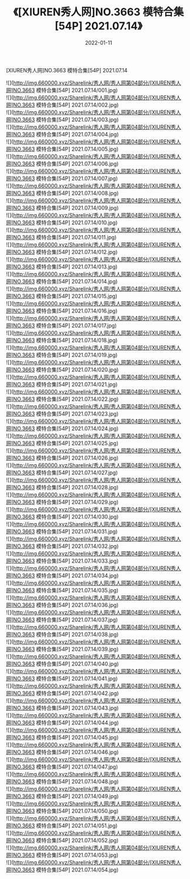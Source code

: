 ﻿---
layout: post
title:  《[XIUREN秀人网]NO.3663 模特合集[54P] 2021.07.14》
date:   2022-01-11
img: http://img.660000.xyz/Sharelink/秀人网/秀人网第04部分/[XIUREN秀人网]NO.3663 模特合集[54P] 2021.07.14/000.jpg
categories: [美女, 清纯, 唯美]
---

[XIUREN秀人网]NO.3663 模特合集[54P] 2021.07.14

 ![](http://img.660000.xyz/Sharelink/秀人网/秀人网第04部分/[XIUREN秀人网]NO.3663 模特合集[54P] 2021.07.14/001.jpg) <br>![](http://img.660000.xyz/Sharelink/秀人网/秀人网第04部分/[XIUREN秀人网]NO.3663 模特合集[54P] 2021.07.14/002.jpg) <br>![](http://img.660000.xyz/Sharelink/秀人网/秀人网第04部分/[XIUREN秀人网]NO.3663 模特合集[54P] 2021.07.14/003.jpg) <br>![](http://img.660000.xyz/Sharelink/秀人网/秀人网第04部分/[XIUREN秀人网]NO.3663 模特合集[54P] 2021.07.14/004.jpg) <br>![](http://img.660000.xyz/Sharelink/秀人网/秀人网第04部分/[XIUREN秀人网]NO.3663 模特合集[54P] 2021.07.14/005.jpg) <br>![](http://img.660000.xyz/Sharelink/秀人网/秀人网第04部分/[XIUREN秀人网]NO.3663 模特合集[54P] 2021.07.14/006.jpg) <br>![](http://img.660000.xyz/Sharelink/秀人网/秀人网第04部分/[XIUREN秀人网]NO.3663 模特合集[54P] 2021.07.14/007.jpg) <br>![](http://img.660000.xyz/Sharelink/秀人网/秀人网第04部分/[XIUREN秀人网]NO.3663 模特合集[54P] 2021.07.14/008.jpg) <br>![](http://img.660000.xyz/Sharelink/秀人网/秀人网第04部分/[XIUREN秀人网]NO.3663 模特合集[54P] 2021.07.14/009.jpg) <br>![](http://img.660000.xyz/Sharelink/秀人网/秀人网第04部分/[XIUREN秀人网]NO.3663 模特合集[54P] 2021.07.14/010.jpg) <br>![](http://img.660000.xyz/Sharelink/秀人网/秀人网第04部分/[XIUREN秀人网]NO.3663 模特合集[54P] 2021.07.14/011.jpg) <br>![](http://img.660000.xyz/Sharelink/秀人网/秀人网第04部分/[XIUREN秀人网]NO.3663 模特合集[54P] 2021.07.14/012.jpg) <br>![](http://img.660000.xyz/Sharelink/秀人网/秀人网第04部分/[XIUREN秀人网]NO.3663 模特合集[54P] 2021.07.14/013.jpg) <br>![](http://img.660000.xyz/Sharelink/秀人网/秀人网第04部分/[XIUREN秀人网]NO.3663 模特合集[54P] 2021.07.14/014.jpg) <br>![](http://img.660000.xyz/Sharelink/秀人网/秀人网第04部分/[XIUREN秀人网]NO.3663 模特合集[54P] 2021.07.14/015.jpg) <br>![](http://img.660000.xyz/Sharelink/秀人网/秀人网第04部分/[XIUREN秀人网]NO.3663 模特合集[54P] 2021.07.14/016.jpg) <br>![](http://img.660000.xyz/Sharelink/秀人网/秀人网第04部分/[XIUREN秀人网]NO.3663 模特合集[54P] 2021.07.14/017.jpg) <br>![](http://img.660000.xyz/Sharelink/秀人网/秀人网第04部分/[XIUREN秀人网]NO.3663 模特合集[54P] 2021.07.14/018.jpg) <br>![](http://img.660000.xyz/Sharelink/秀人网/秀人网第04部分/[XIUREN秀人网]NO.3663 模特合集[54P] 2021.07.14/019.jpg) <br>![](http://img.660000.xyz/Sharelink/秀人网/秀人网第04部分/[XIUREN秀人网]NO.3663 模特合集[54P] 2021.07.14/020.jpg) <br>![](http://img.660000.xyz/Sharelink/秀人网/秀人网第04部分/[XIUREN秀人网]NO.3663 模特合集[54P] 2021.07.14/021.jpg) <br>![](http://img.660000.xyz/Sharelink/秀人网/秀人网第04部分/[XIUREN秀人网]NO.3663 模特合集[54P] 2021.07.14/022.jpg) <br>![](http://img.660000.xyz/Sharelink/秀人网/秀人网第04部分/[XIUREN秀人网]NO.3663 模特合集[54P] 2021.07.14/023.jpg) <br>![](http://img.660000.xyz/Sharelink/秀人网/秀人网第04部分/[XIUREN秀人网]NO.3663 模特合集[54P] 2021.07.14/024.jpg) <br>![](http://img.660000.xyz/Sharelink/秀人网/秀人网第04部分/[XIUREN秀人网]NO.3663 模特合集[54P] 2021.07.14/025.jpg) <br>![](http://img.660000.xyz/Sharelink/秀人网/秀人网第04部分/[XIUREN秀人网]NO.3663 模特合集[54P] 2021.07.14/026.jpg) <br>![](http://img.660000.xyz/Sharelink/秀人网/秀人网第04部分/[XIUREN秀人网]NO.3663 模特合集[54P] 2021.07.14/027.jpg) <br>![](http://img.660000.xyz/Sharelink/秀人网/秀人网第04部分/[XIUREN秀人网]NO.3663 模特合集[54P] 2021.07.14/028.jpg) <br>![](http://img.660000.xyz/Sharelink/秀人网/秀人网第04部分/[XIUREN秀人网]NO.3663 模特合集[54P] 2021.07.14/029.jpg) <br>![](http://img.660000.xyz/Sharelink/秀人网/秀人网第04部分/[XIUREN秀人网]NO.3663 模特合集[54P] 2021.07.14/030.jpg) <br>![](http://img.660000.xyz/Sharelink/秀人网/秀人网第04部分/[XIUREN秀人网]NO.3663 模特合集[54P] 2021.07.14/031.jpg) <br>![](http://img.660000.xyz/Sharelink/秀人网/秀人网第04部分/[XIUREN秀人网]NO.3663 模特合集[54P] 2021.07.14/032.jpg) <br>![](http://img.660000.xyz/Sharelink/秀人网/秀人网第04部分/[XIUREN秀人网]NO.3663 模特合集[54P] 2021.07.14/033.jpg) <br>![](http://img.660000.xyz/Sharelink/秀人网/秀人网第04部分/[XIUREN秀人网]NO.3663 模特合集[54P] 2021.07.14/034.jpg) <br>![](http://img.660000.xyz/Sharelink/秀人网/秀人网第04部分/[XIUREN秀人网]NO.3663 模特合集[54P] 2021.07.14/035.jpg) <br>![](http://img.660000.xyz/Sharelink/秀人网/秀人网第04部分/[XIUREN秀人网]NO.3663 模特合集[54P] 2021.07.14/036.jpg) <br>![](http://img.660000.xyz/Sharelink/秀人网/秀人网第04部分/[XIUREN秀人网]NO.3663 模特合集[54P] 2021.07.14/037.jpg) <br>![](http://img.660000.xyz/Sharelink/秀人网/秀人网第04部分/[XIUREN秀人网]NO.3663 模特合集[54P] 2021.07.14/038.jpg) <br>![](http://img.660000.xyz/Sharelink/秀人网/秀人网第04部分/[XIUREN秀人网]NO.3663 模特合集[54P] 2021.07.14/039.jpg) <br>![](http://img.660000.xyz/Sharelink/秀人网/秀人网第04部分/[XIUREN秀人网]NO.3663 模特合集[54P] 2021.07.14/040.jpg) <br>![](http://img.660000.xyz/Sharelink/秀人网/秀人网第04部分/[XIUREN秀人网]NO.3663 模特合集[54P] 2021.07.14/041.jpg) <br>![](http://img.660000.xyz/Sharelink/秀人网/秀人网第04部分/[XIUREN秀人网]NO.3663 模特合集[54P] 2021.07.14/042.jpg) <br>![](http://img.660000.xyz/Sharelink/秀人网/秀人网第04部分/[XIUREN秀人网]NO.3663 模特合集[54P] 2021.07.14/043.jpg) <br>![](http://img.660000.xyz/Sharelink/秀人网/秀人网第04部分/[XIUREN秀人网]NO.3663 模特合集[54P] 2021.07.14/044.jpg) <br>![](http://img.660000.xyz/Sharelink/秀人网/秀人网第04部分/[XIUREN秀人网]NO.3663 模特合集[54P] 2021.07.14/045.jpg) <br>![](http://img.660000.xyz/Sharelink/秀人网/秀人网第04部分/[XIUREN秀人网]NO.3663 模特合集[54P] 2021.07.14/046.jpg) <br>![](http://img.660000.xyz/Sharelink/秀人网/秀人网第04部分/[XIUREN秀人网]NO.3663 模特合集[54P] 2021.07.14/047.jpg) <br>![](http://img.660000.xyz/Sharelink/秀人网/秀人网第04部分/[XIUREN秀人网]NO.3663 模特合集[54P] 2021.07.14/048.jpg) <br>![](http://img.660000.xyz/Sharelink/秀人网/秀人网第04部分/[XIUREN秀人网]NO.3663 模特合集[54P] 2021.07.14/049.jpg) <br>![](http://img.660000.xyz/Sharelink/秀人网/秀人网第04部分/[XIUREN秀人网]NO.3663 模特合集[54P] 2021.07.14/050.jpg) <br>![](http://img.660000.xyz/Sharelink/秀人网/秀人网第04部分/[XIUREN秀人网]NO.3663 模特合集[54P] 2021.07.14/051.jpg) <br>![](http://img.660000.xyz/Sharelink/秀人网/秀人网第04部分/[XIUREN秀人网]NO.3663 模特合集[54P] 2021.07.14/052.jpg) <br>![](http://img.660000.xyz/Sharelink/秀人网/秀人网第04部分/[XIUREN秀人网]NO.3663 模特合集[54P] 2021.07.14/053.jpg) <br>![](http://img.660000.xyz/Sharelink/秀人网/秀人网第04部分/[XIUREN秀人网]NO.3663 模特合集[54P] 2021.07.14/054.jpg) <br>